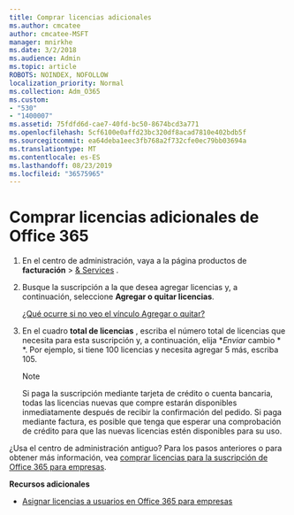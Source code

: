 ```yaml
---
title: Comprar licencias adicionales
ms.author: cmcatee
author: cmcatee-MSFT
manager: mnirkhe
ms.date: 3/2/2018
ms.audience: Admin
ms.topic: article
ROBOTS: NOINDEX, NOFOLLOW
localization_priority: Normal
ms.collection: Adm_O365
ms.custom:
- "530"
- "1400007"
ms.assetid: 75fdfd6d-cae7-40fd-bc50-8674bcd3a771
ms.openlocfilehash: 5cf6100e0affd23bc320df8acad7810e402bdb5f
ms.sourcegitcommit: ea64deba1eec3fb768a2f732cfe0ec79bb03694a
ms.translationtype: MT
ms.contentlocale: es-ES
ms.lasthandoff: 08/23/2019
ms.locfileid: "36575965"
---
```

# <a name="buy-additional-office-365-licenses"></a>Comprar licencias adicionales de Office 365

1. En el centro de administración, vaya a la página productos de **facturación** \> [& Services](https://go.microsoft.com/fwlink/p/?linkid=842054) .

2. Busque la suscripción a la que desea agregar licencias y, a continuación, seleccione **Agregar o quitar licencias**.

    [¿Qué ocurre si no veo el vínculo Agregar o quitar?](https://docs.microsoft.com/office365/admin/subscriptions-and-billing/buy-licenses#what-if-i-dont-see-the-addremove-licenses-link)

3. En el cuadro **total de licencias** , escriba el número total de licencias que necesita para esta suscripción y, a continuación, elija **Enviar* cambio * *. Por ejemplo, si tiene 100 licencias y necesita agregar 5 más, escriba 105.

    > [!NOTE]
    > Si paga la suscripción mediante tarjeta de crédito o cuenta bancaria, todas las licencias nuevas que compre estarán disponibles inmediatamente después de recibir la confirmación del pedido. Si paga mediante factura, es posible que tenga que esperar una comprobación de crédito para que las nuevas licencias estén disponibles para su uso.

¿Usa el centro de administración antiguo? Para los pasos anteriores o para obtener más información, vea [comprar licencias para la suscripción de Office 365 para empresas](https://docs.microsoft.com/office365/admin/subscriptions-and-billing/buy-licenses).  

**Recursos adicionales**

- [Asignar licencias a usuarios en Office 365 para empresas](https://docs.microsoft.com/office365/admin/subscriptions-and-billing/assign-licenses-to-users)

